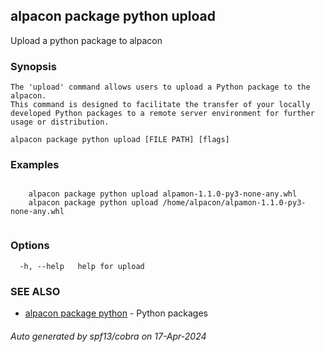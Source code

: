 ## alpacon package python upload

Upload a python package to alpacon

### Synopsis


	The 'upload' command allows users to upload a Python package to the alpacon. 
	This command is designed to facilitate the transfer of your locally developed Python packages to a remote server environment for further usage or distribution.
	

```
alpacon package python upload [FILE PATH] [flags]
```

### Examples

```

	alpacon package python upload alpamon-1.1.0-py3-none-any.whl
	alpacon package python upload /home/alpacon/alpamon-1.1.0-py3-none-any.whl
	
```

### Options

```
  -h, --help   help for upload
```

### SEE ALSO

* [alpacon package python](alpacon_package_python.md)	 - Python packages

###### Auto generated by spf13/cobra on 17-Apr-2024
